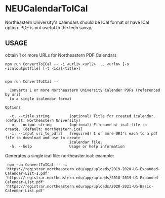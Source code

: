# NEUCalendarToICal
Northeastern University's calendars should be ICal format or have ICal option. PDF is not useful to the tech savvy.

## USAGE
obtain 1 or more URLs for Northeastern PDF Calendars  

```
npm run ConvertToICal -- -i <url1> <url2> ... <urln> [-o <icaloutputfile] [-t <ical-title>]


npm run ConvertToICal -- 

  Converts 1 or more Northeastern University Calender PDFs (referenced by uri)  
  to a single icalendar format                                                  

Options

  -t, --title string         (optional) Title for created icalendar. (default: Northeastern University)    
  -o, --output string        (optional) Filename of ical file to create. (default: northeastern.ical       
  -i, --input uri_to_pdf[]   (required) 1 or more URI's each to a pdf file to download and use to create   
                             icalendar file.                                                               
  -h, --help                 Usage or help information                                                     
```
Generates a single ical file: northeaster.ical: 
example:
```
 npm run ConvertToICal -- -i 'https://registrar.northeastern.edu/app/uploads/2019-2020-UG-Expanded-Calendar-List-1.pdf' 'https://registrar.northeastern.edu/app/uploads/2018-2019-UG-Expanded-Calendar-List.pdf' 'https://registrar.northeastern.edu/app/uploads/2020-2021-UG-Basic-Calendar-List.pdf'
```
